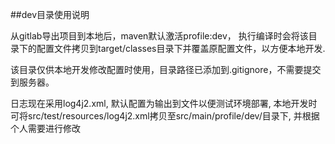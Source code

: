 ##dev目录使用说明

从gitlab导出项目到本地后，maven默认激活profile:dev，
执行编译时会将该目录下的配置文件拷贝到target/classes目录下并覆盖原配置文件，以方便本地开发.

该目录仅供本地开发修改配置时使用，目录路径已添加到.gitignore，不需要提交到服务器。

日志现在采用log4j2.xml, 默认配置为输出到文件以便测试环境部署,
本地开发时可将src/test/resources/log4j2.xml拷贝至src/main/profile/dev/目录下,
并根据个人需要进行修改